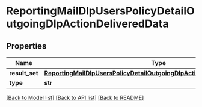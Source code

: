 # ReportingMailDlpUsersPolicyDetailOutgoingDlpActionDeliveredData

## Properties
Name | Type | Description | Notes
------------ | ------------- | ------------- | -------------
**result_set** | [**ReportingMailDlpUsersPolicyDetailOutgoingDlpActionDeliveredDataResultSet**](ReportingMailDlpUsersPolicyDetailOutgoingDlpActionDeliveredDataResultSet.md) |  | [optional] 
**type** | **str** |  | [optional] 

[[Back to Model list]](../README.md#documentation-for-models) [[Back to API list]](../README.md#documentation-for-api-endpoints) [[Back to README]](../README.md)

